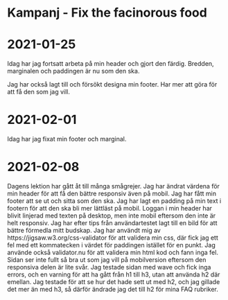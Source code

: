 # Kampanj - Fix the facinorous food
# 2021-01-25
<p> Idag har jag fortsatt arbeta på min header och gjort den färdig. Bredden, marginalen och paddingen är nu som den ska.</p>
<p> Jag har också lagt till och försökt designa min footer. Har mer att göra för att få den som jag vill.</p>
<h1>2021-02-01</h1>
<p> Idag har jag fixat min footer och marginal.</p>
<h1>2021-02-08</h1>
<p>Dagens lektion har gått åt till många smågrejer. Jag har ändrat värdena för min header för att få den bättre responsiv även på mobil.
Jag har fått min footer att se ut och sitta som den ska. Jag har lagt en padding på min text i footern för att den ska bli mer lättläst på mobil.
Loggan i min header har blivit linjerad med texten på desktop, men inte mobil eftersom den inte är helt responsiv.
Jag har efter tips från användartestet lagt till en bild för att bättre förmedla mitt budskap.
Jag har användt mig av https://jigsaw.w3.org/css-validator för att validera min css, där fick jag ett fel med ett kommatecken i värdet för paddingen istället för en punkt.
Jag använde också validator.nu för att validera min html kod och fann inga fel.
Sidan ser inte fullt så bra ut som jag vill på mobilversion eftersom den responsiva delen är lite svår.
Jag testade sidan med wave och fick inga errors, och en varning för att ha gått från h1 till h3, utan att använda h2 där emellan. Jag testade för att se hur det hade sett ut med h2, och jag gillade det mer än med h3, så därför ändrade jag det till h2 för mina FAQ rubriker.</p>
